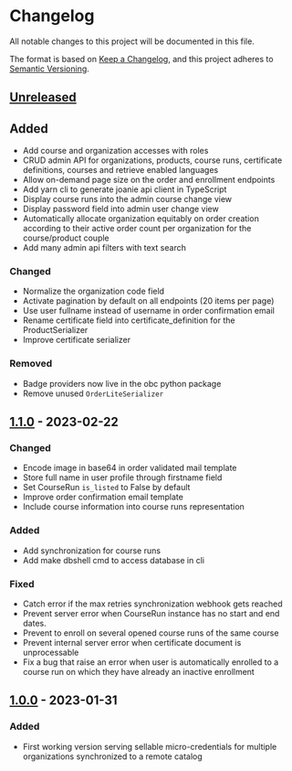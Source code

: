 # Changelog

All notable changes to this project will be documented in this file.

The format is based on [Keep a Changelog](https://keepachangelog.com/en/1.0.0),
and this project adheres to
[Semantic Versioning](https://semver.org/spec/v2.0.0.html).

## [Unreleased]

## Added

- Add course and organization accesses with roles
- CRUD admin API for organizations, products, course runs,
  certificate definitions, courses and retrieve enabled languages
- Allow on-demand page size on the order and enrollment endpoints
- Add yarn cli to generate joanie api client in TypeScript
- Display course runs into the admin course change view
- Display password field into admin user change view
- Automatically allocate organization equitably on order creation according to
  their active order count per organization for the course/product couple
- Add many admin api filters with text search 

### Changed

- Normalize the organization code field
- Activate pagination by default on all endpoints (20 items per page)
- Use user fullname instead of username in order confirmation email
- Rename certificate field into certificate_definition for the ProductSerializer
- Improve certificate serializer

### Removed

- Badge providers now live in the obc python package
- Remove unused `OrderLiteSerializer`

## [1.1.0] - 2023-02-22

### Changed

- Encode image in base64 in order validated mail template
- Store full name in user profile through firstname field
- Set CourseRun `is_listed` to False by default
- Improve order confirmation email template
- Include course information into course runs representation

### Added

- Add synchronization for course runs
- Add make dbshell cmd to access database in cli

### Fixed

- Catch error if the max retries synchronization webhook gets reached
- Prevent server error when CourseRun instance has no start and end dates.
- Prevent to enroll on several opened course runs of the same course
- Prevent internal server error when certificate document is unprocessable
- Fix a bug that raise an error when user is automatically enrolled to
  a course run on which they have already an inactive enrollment

## [1.0.0] - 2023-01-31

### Added

- First working version serving sellable micro-credentials for multiple
  organizations synchronized to a remote catalog

[unreleased]: https://github.com/openfun/joanie/compare/v1.1.0...main
[1.1.0]: https://github.com/openfun/joanie/compare/v1.0.0...v1.1.0
[1.0.0]: https://github.com/openfun/joanie/compare/695965575b80d45c2600a1bcaf84d78bebaec1e7...v1.0.0
